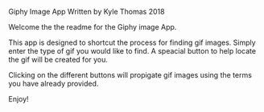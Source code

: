 Giphy Image App
Written by Kyle Thomas 2018

Welcome the the readme for the Giphy image App.  

This app is designed to shortcut the process for finding gif images.  Simply enter the
type of gif you would like to find.  A speacial button to help locate the gif will be 
created for you.

Clicking on the different buttons will propigate gif images using the terms you have
already provided.

Enjoy!